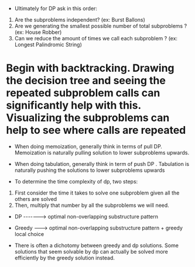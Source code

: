 -   Ultimately for DP ask in this order:

1. Are the subproblems independent? (ex: Burst Ballons)
2. Are we generating the smallest possible number of total subproblems ? (ex: House Robber)
3. Can we reduce the amount of times we call each subproblem ? (ex: Longest Palindromic String)

# Begin with backtracking. Drawing the decision tree and seeing the repeated subproblem calls can significantly help with this. Visualizing the subproblems can help to see where calls are repeated

- When doing memoization, generally think in terms of pull DP. Memoization is naturally pulling solution to lower subproblems upwards.

-   When doing tabulation, generally think in term of push DP . Tabulation is naturally pushing the solutions to lower subproblems upwards

-   To determine the time complexity of dp, two steps:

1. First consider the time it takes to solve one subproblem given all the others are solved
2. Then, multiply that number by all the subproblems we will need.

-   DP -------> optimal non-overlapping substructure pattern
-   Greedy ---> optimal non-overlapping substructure pattern + greedy local choice

-   There is often a dichotomy between greedy and dp solutions. Some solutions that seem
    solvable by dp can actually be solved more efficiently by the greedy solution instead.

